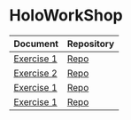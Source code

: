 # HoloWorkShop

| Document | Repository |
|--|--|
| [Exercise 1](exercise1.md) | [Repo](https://github.com/sGambolati/HoloWorkShop-Ex1) |
| [Exercise 2](exercise2.md) | [Repo](https://github.com/sGambolati/HoloWorkShop-Ex2) |
| [Exercise 1](exercise3.md) | [Repo](https://github.com/sGambolati/HoloWorkShop-Ex3) |
| [Exercise 1](exercise4.md) | [Repo](https://github.com/sGambolati/HoloWorkShop-Ex4) |

